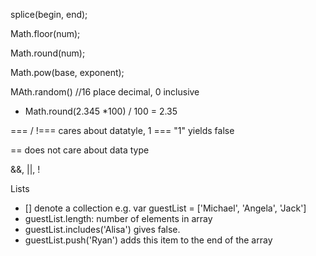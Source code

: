 
splice(begin, end);

Math.floor(num);

Math.round(num);

Math.pow(base, exponent);

MAth.random() //16 place decimal, 0 inclusive
   - Math.round(2.345 *100) / 100 = 2.35

=== / !=== cares about datatyle, 1 === "1" yields false

== does not care about data type

&&, ||, !

Lists
  - [] denote a collection
     e.g. var guestList = ['Michael', 'Angela', 'Jack']
- guestList.length: number of elements in array 
- guestList.includes('Alisa') gives false.
- guestList.push('Ryan') adds this item to the end of the array